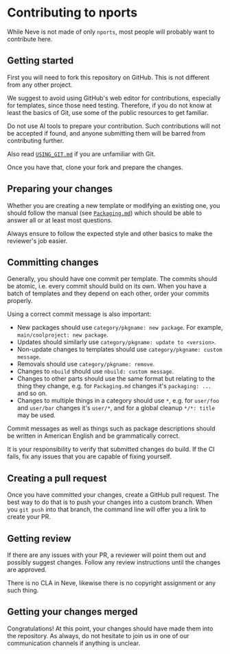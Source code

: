 # Contributing to nports

While Neve is not made of only `nports`, most people will probably want
to contribute here.

## Getting started

First you will need to fork this repository on GitHub. This is not different
from any other project.

We suggest to avoid using GitHub's web editor for contributions, especially
for templates, since those need testing. Therefore, if you do not know at
least the basics of Git, use some of the public resources to get familiar.

Do not use AI tools to prepare your contribution. Such contributions will
not be accepted if found, and anyone submitting them will be barred from
contributing further.

Also read [`USING_GIT.md`](USING_GIT.md) if you are unfamiliar with Git.

Once you have that, clone your fork and prepare the changes.

## Preparing your changes

Whether you are creating a new template or modifying an existing one, you
should follow the manual (see [`Packaging.md`](Packaging.md)) which should be
able to answer all or at least most questions.

Always ensure to follow the expected style and other basics to make the
reviewer's job easier.

## Committing changes

Generally, you should have one commit per template. The commits should be
atomic, i.e. every commit should build on its own. When you have a batch
of templates and they depend on each other, order your commits properly.

Using a correct commit message is also important:

* New packages should use `category/pkgname: new package`. For
  example, `main/coolproject: new package`.
* Updates should similarly use `category/pkgname: update to <version>`.
* Non-update changes to templates should use `category/pkgname: custom message`.
* Removals should use `category/pkgname: remove`.
* Changes to `nbuild` should use `nbuild: custom message`.
* Changes to other parts should use the same format but relating to the thing
  they change, e.g. for `Packaging.md` changes it's `packaging: ...` and so on.
* Changes to multiple things in a category should use `*`, e.g. for `user/foo`
  and `user/bar` changes it's `user/*`, and for a global cleanup `*/*: title`
  may be used.

Commit messages as well as things such as package descriptions should be
written in American English and be grammatically correct.

It is your responsibility to verify that submitted changes do build. If the
CI fails, fix any issues that you are capable of fixing yourself.

## Creating a pull request

Once you have committed your changes, create a GitHub pull request. The best
way to do that is to push your changes into a custom branch. When you `git push`
into that branch, the command line will offer you a link to create your PR.

## Getting review

If there are any issues with your PR, a reviewer will point them out and possibly
suggest changes. Follow any review instructions until the changes are approved.

There is no CLA in Neve, likewise there is no copyright assignment or any
such thing.

## Getting your changes merged

Congratulations! At this point, your changes should have made them into the
repository. As always, do not hesitate to join us in one of our communication
channels if anything is unclear.
